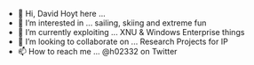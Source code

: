- 👋 Hi, David Hoyt here ... 
- 👀 I’m interested in ... sailing, skiing and extreme fun
- 🌱 I’m currently exploiting ... XNU & Windows Enterprise things
- 💞️ I’m looking to collaborate on ... Research Projects for IP
- 📫 How to reach me ... @h02332 on Twitter

<!---
xsscx/xsscx is a ✨ special ✨ repository because its `README.md` (this file) appears on your GitHub profile.
You can click the Preview link to take a look at your changes.
--->
